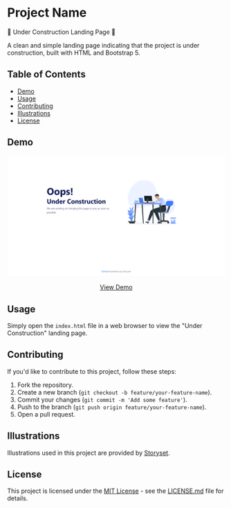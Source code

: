 # Project Name

🚧 Under Construction Landing Page 🚧

A clean and simple landing page indicating that the project is under construction, built with HTML and Bootstrap 5.

## Table of Contents

- [Demo](#demo)
- [Usage](#usage)
- [Contributing](#contributing)
- [Illustrations](#illustrations)
- [License](#license)

## Demo

![Under Construction](images/screenshot.png)
<p align="center"><a href="https://utano.dev/wip">View Demo</a></p>

## Usage

Simply open the `index.html` file in a web browser to view the "Under Construction" landing page.

## Contributing

If you'd like to contribute to this project, follow these steps:

1. Fork the repository.
2. Create a new branch (`git checkout -b feature/your-feature-name`).
3. Commit your changes (`git commit -m 'Add some feature'`).
4. Push to the branch (`git push origin feature/your-feature-name`).
5. Open a pull request.

## Illustrations

Illustrations used in this project are provided by <a href="https://storyset.com/work">Storyset</a>.

## License

This project is licensed under the [MIT License](LICENSE.md) - see the [LICENSE.md](LICENSE.md) file for details.
